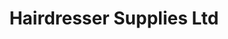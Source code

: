 ---
title: "Hairdresser Supplies Ltd"
url: /bournemouth/hairdresser-supplies-ltd/
shop: Baustoffe
---